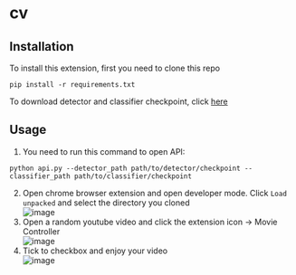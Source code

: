 # cv
## Installation
To install this extension, first you need to clone this repo
```
pip install -r requirements.txt
```
To download detector and classifier checkpoint, click [here](https://drive.google.com/drive/folders/1t1XHg6xevYqCHeHCy03jdX9NrsUZqm4W?usp=sharing)
## Usage
1. You need to run this command to open API:
```
python api.py --detector_path path/to/detector/checkpoint --classifier_path path/to/classifier/checkpoint
```
2. Open chrome browser extension and open developer mode. Click `Load unpacked` and select the directory you cloned  
![image](https://github.com/huydsai02/cv/assets/84078549/21d0a4f5-0790-4581-ae49-81aee091c006)
3. Open a random youtube video and click the extension icon -> Movie Controller  
![image](https://github.com/huydsai02/cv/assets/84078549/05237a69-6fc6-40ae-8e24-4264fee65ad0)
4. Tick to checkbox and enjoy your video  
![image](https://github.com/huydsai02/cv/assets/84078549/359abf13-c8b3-4821-ace8-51649245e256)

